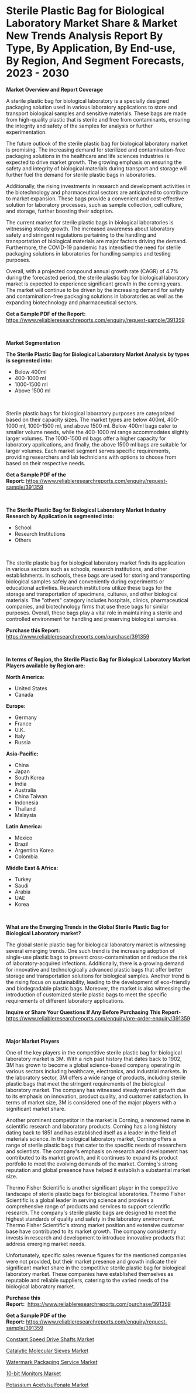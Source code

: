 <p><h1>Sterile Plastic Bag for Biological Laboratory Market Share & Market New Trends Analysis Report By Type, By Application, By End-use, By Region, And Segment Forecasts, 2023 - 2030</h1></p><p><strong>Market Overview and Report Coverage</strong></p>
<p><p>A sterile plastic bag for biological laboratory is a specially designed packaging solution used in various laboratory applications to store and transport biological samples and sensitive materials. These bags are made from high-quality plastic that is sterile and free from contaminants, ensuring the integrity and safety of the samples for analysis or further experimentation.</p><p>The future outlook of the sterile plastic bag for biological laboratory market is promising. The increasing demand for sterilized and contamination-free packaging solutions in the healthcare and life sciences industries is expected to drive market growth. The growing emphasis on ensuring the safety and integrity of biological materials during transport and storage will further fuel the demand for sterile plastic bags in laboratories.</p><p>Additionally, the rising investments in research and development activities in the biotechnology and pharmaceutical sectors are anticipated to contribute to market expansion. These bags provide a convenient and cost-effective solution for laboratory processes, such as sample collection, cell culture, and storage, further boosting their adoption.</p><p>The current market for sterile plastic bags in biological laboratories is witnessing steady growth. The increased awareness about laboratory safety and stringent regulations pertaining to the handling and transportation of biological materials are major factors driving the demand. Furthermore, the COVID-19 pandemic has intensified the need for sterile packaging solutions in laboratories for handling samples and testing purposes.</p><p>Overall, with a projected compound annual growth rate (CAGR) of 4.7% during the forecasted period, the sterile plastic bag for biological laboratory market is expected to experience significant growth in the coming years. The market will continue to be driven by the increasing demand for safety and contamination-free packaging solutions in laboratories as well as the expanding biotechnology and pharmaceutical sectors.</p></p>
<p><strong>Get a Sample PDF of the Report:</strong> <a href="https://www.reliableresearchreports.com/enquiry/request-sample/391359">https://www.reliableresearchreports.com/enquiry/request-sample/391359</a></p>
<p>&nbsp;</p>
<p><strong>Market Segmentation</strong></p>
<p><strong>The Sterile Plastic Bag for Biological Laboratory Market Analysis by types is segmented into:</strong></p>
<p><ul><li>Below 400ml</li><li>400-1000 ml</li><li>1000-1500 ml</li><li>Above 1500 ml</li></ul></p>
<p>&nbsp;</p>
<p><p>Sterile plastic bags for biological laboratory purposes are categorized based on their capacity sizes. The market types are below 400ml, 400-1000 ml, 1000-1500 ml, and above 1500 ml. Below 400ml bags cater to smaller volume needs, while the 400-1000 ml range accommodates slightly larger volumes. The 1000-1500 ml bags offer a higher capacity for laboratory applications, and finally, the above 1500 ml bags are suitable for larger volumes. Each market segment serves specific requirements, providing researchers and lab technicians with options to choose from based on their respective needs.</p></p>
<p><strong>Get a Sample PDF of the Report:</strong>&nbsp;<a href="https://www.reliableresearchreports.com/enquiry/request-sample/391359">https://www.reliableresearchreports.com/enquiry/request-sample/391359</a></p>
<p>&nbsp;</p>
<p><strong>The Sterile Plastic Bag for Biological Laboratory Market Industry Research by Application is segmented into:</strong></p>
<p><ul><li>School</li><li>Research Institutions</li><li>Others</li></ul></p>
<p>&nbsp;</p>
<p><p>The sterile plastic bag for biological laboratory market finds its application in various sectors such as schools, research institutions, and other establishments. In schools, these bags are used for storing and transporting biological samples safely and conveniently during experiments or educational activities. Research institutions utilize these bags for the storage and transportation of specimens, cultures, and other biological materials. The "others" category includes hospitals, clinics, pharmaceutical companies, and biotechnology firms that use these bags for similar purposes. Overall, these bags play a vital role in maintaining a sterile and controlled environment for handling and preserving biological samples.</p></p>
<p><strong>Purchase this Report:</strong>&nbsp; <a href="https://www.reliableresearchreports.com/purchase/391359">https://www.reliableresearchreports.com/purchase/391359</a></p>
<p>&nbsp;</p>
<p><strong>In terms of Region, the Sterile Plastic Bag for Biological Laboratory Market Players available by Region are:</strong></p>
<p>
    <p> <strong> North America: </strong>
        <ul>
            <li>United States</li>
            <li>Canada</li>
        </ul>
        </p> 
    <p> <strong> Europe: </strong>
        <ul>
            <li>Germany</li>
            <li>France</li>
            <li>U.K.</li>
            <li>Italy</li>
            <li>Russia</li>
        </ul>
        </p> 
    <p> <strong> Asia-Pacific: </strong>
        <ul>
            <li>China</li>
            <li>Japan</li>
            <li>South Korea</li>
            <li>India</li>
            <li>Australia</li>
            <li>China Taiwan</li>
            <li>Indonesia</li>
            <li>Thailand</li>
            <li>Malaysia</li>
        </ul>
        </p> 
    <p> <strong> Latin America: </strong>
        <ul>
            <li>Mexico</li>
            <li>Brazil</li>
            <li>Argentina Korea</li>
            <li>Colombia</li>
        </ul>
        </p> 
    <p> <strong> Middle East & Africa: </strong>
        <ul>
            <li>Turkey</li>
            <li>Saudi</li>
            <li>Arabia</li>
            <li>UAE</li>
            <li>Korea</li>
        </ul>
    </p>
    </p>
<p>&nbsp;</p>
<p><strong>What are the Emerging Trends in the Global Sterile Plastic Bag for Biological Laboratory market?</strong></p>
<p><p>The global sterile plastic bag for biological laboratory market is witnessing several emerging trends. One such trend is the increasing adoption of single-use plastic bags to prevent cross-contamination and reduce the risk of laboratory-acquired infections. Additionally, there is a growing demand for innovative and technologically advanced plastic bags that offer better storage and transportation solutions for biological samples. Another trend is the rising focus on sustainability, leading to the development of eco-friendly and biodegradable plastic bags. Moreover, the market is also witnessing the introduction of customized sterile plastic bags to meet the specific requirements of different laboratory applications.</p></p>
<p><strong>Inquire or Share Your Questions If Any Before Purchasing This Report</strong>- <a href="https://www.reliableresearchreports.com/enquiry/pre-order-enquiry/391359">https://www.reliableresearchreports.com/enquiry/pre-order-enquiry/391359</a></p>
<p>&nbsp;</p>
<p><strong>Major Market Players</strong></p>
<p><p>One of the key players in the competitive sterile plastic bag for biological laboratory market is 3M. With a rich past history that dates back to 1902, 3M has grown to become a global science-based company operating in various sectors including healthcare, electronics, and industrial markets. In the laboratory sector, 3M offers a wide range of products, including sterile plastic bags that meet the stringent requirements of the biological laboratory market. The company has witnessed steady market growth due to its emphasis on innovation, product quality, and customer satisfaction. In terms of market size, 3M is considered one of the major players with a significant market share.</p><p>Another prominent competitor in the market is Corning, a renowned name in scientific research and laboratory products. Corning has a long history dating back to 1851 and has established itself as a leader in the field of materials science. In the biological laboratory market, Corning offers a range of sterile plastic bags that cater to the specific needs of researchers and scientists. The company's emphasis on research and development has contributed to its market growth, and it continues to expand its product portfolio to meet the evolving demands of the market. Corning's strong reputation and global presence have helped it establish a substantial market size.</p><p>Thermo Fisher Scientific is another significant player in the competitive landscape of sterile plastic bags for biological laboratories. Thermo Fisher Scientific is a global leader in serving science and provides a comprehensive range of products and services to support scientific research. The company's sterile plastic bags are designed to meet the highest standards of quality and safety in the laboratory environment. Thermo Fisher Scientific's strong market position and extensive customer base have contributed to its market growth. The company consistently invests in research and development to introduce innovative products that address emerging market needs.</p><p>Unfortunately, specific sales revenue figures for the mentioned companies were not provided, but their market presence and growth indicate their significant market share in the competitive sterile plastic bag for biological laboratory market. These companies have established themselves as reputable and reliable suppliers, catering to the varied needs of the biological laboratory market.</p></p>
<p><strong>Purchase this Report:</strong>&nbsp;&nbsp;<a href="https://www.reliableresearchreports.com/purchase/391359">https://www.reliableresearchreports.com/purchase/391359</a></p>
<p></p>
<p><strong>Get a Sample PDF of the Report:</strong>&nbsp;<a href="https://www.reliableresearchreports.com/enquiry/request-sample/391359">https://www.reliableresearchreports.com/enquiry/request-sample/391359</a></p>
<p><p><a href="https://medium.com/@mikebauch2013/constant-speed-drive-shafts-market-insight-market-trends-growth-forecasted-from-2023-to-2030-d833d92c96a7">Constant Speed Drive Shafts Market</a></p><p><a href="https://medium.com/@mayekuhic/catalytic-molecular-sieves-market-trends-forecast-and-competitive-analysis-to-2030-b2335be69105">Catalytic Molecular Sieves Market</a></p><p><a href="https://medium.com/@lylaberge1964/watermark-packaging-service-market-size-cagr-trends-2024-2030-4393f8a0b2dd">Watermark Packaging Service Market</a></p><p><a href="https://medium.com/@jacesipes1996/10-bit-monitors-market-insight-market-trends-growth-forecasted-from-2023-to-2030-c2b33017cea9">10-bit Monitors Market</a></p><p><a href="https://medium.com/@ikeschumm/potassium-acetylsulfonate-market-trends-and-market-analysis-forecasted-for-period-2023-2030-2d85c606486f">Potassium Acetylsulfonate Market</a></p></p>